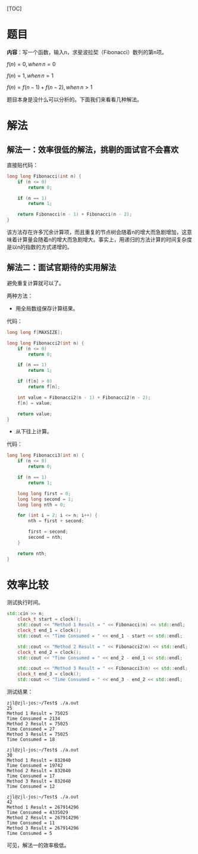 [TOC]

# 题目

**内容**：写一个函数，输入n，求斐波拉契（Fibonacci）数列的第n项。

$f(n) = 0, when\,n = 0$

$f(n) = 1, when \,n= 1$

$f(n) = f(n - 1) + f(n - 2), when\,n>1$

题目本身是没什么可以分析的。下面我们来看看几种解法。

# 解法

## 解法一：效率很低的解法，挑剔的面试官不会喜欢

直接贴代码：

``` c++
long long Fibonacci(int n) {
	if (n <= 0)
		return 0;

	if (n == 1)
		return 1;

	return Fibonacci(n - 1) + Fibonacci(n - 2);
}
```

该方法存在许多冗余计算项，而且重复的节点树会随着n的增大而急剧增加，这意味着计算量会随着n的增大而急剧增大。事实上，用递归的方法计算的时间复杂度是以n的指数的方式递增的。

## 解法二：面试官期待的实用解法

避免重复计算就可以了。

两种方法：

* 用全局数组保存计算结果。

代码：

``` c++
long long f[MAXSIZE];

long long Fibonacci2(int n) {
	if (n <= 0)
		return 0;

	if (n == 1)
		return 1;

	if (f[n] > 0)
		return f[n];

	int value = Fibonacci2(n - 1) + Fibonacci2(n - 2);
	f[n] = value;

	return value;
}
```



* 从下往上计算。

代码：

``` c++
long long Fibonacci3(int n) {
	if (n <= 0)
		return 0;

	if (n == 1)
		return 1;

	long long first = 0;
	long long second = 1;
	long long nth = 0;

	for (int i = 2; i <= n; i++) {
		nth = first + second;

		first = second;
		second = nth;
	}

	return nth;
}
```

# 效率比较

测试执行时间。

``` c++
std::cin >> n;
	clock_t start = clock();
	std::cout << "Method 1 Result = " << Fibonacci(n) << std::endl;
	clock_t end_1 = clock();
	std::cout << "Time Consumed = " << end_1 - start << std::endl;

	std::cout << "Method 2 Result = " << Fibonacci2(n) << std::endl;
	clock_t end_2 = clock();
	std::cout << "Time Consumed = " << end_2 - end_1 << std::endl;

	std::cout << "Method 3 Result = " << Fibonacci3(n) << std::endl;
	clock_t end_3 = clock();
	std::cout << "Time Consumed = " << end_3 - end_2 << std::endl;
```

测试结果：

``` shell
zjl@zjl-jos:~/Test$ ./a.out 
25
Method 1 Result = 75025
Time Consumed = 2134
Method 2 Result = 75025
Time Consumed = 27
Method 3 Result = 75025
Time Consumed = 18

zjl@zjl-jos:~/Test$ ./a.out 
30
Method 1 Result = 832040
Time Consumed = 19742
Method 2 Result = 832040
Time Consumed = 17
Method 3 Result = 832040
Time Consumed = 12

zjl@zjl-jos:~/Test$ ./a.out 
42
Method 1 Result = 267914296
Time Consumed = 4335029
Method 2 Result = 267914296
Time Consumed = 11
Method 3 Result = 267914296
Time Consumed = 5
```

可见，解法一的效率极低。